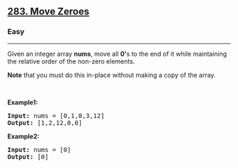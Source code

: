 <h2><a href="https://leetcode.com/problems/move-zeroes/">283. Move Zeroes</a></h2><h3>Easy</h3><hr><div><p>Given an integer array <strong>nums</strong>, move all <strong>0'</strong>s to the end of it while maintaining the relative order of the non-zero elements.</p>
<p><strong>Note</strong> that you must do this in-place without making a copy of the array.</p>
<br>
<p><strong>Example1:</strong></p>
<pre><strong>Input:</strong> nums = [0,1,0,3,12]
<strong>Output:</strong> [1,2,12,0,0]
</pre>
<p><strong>Example2:</strong></p>
<pre><strong>Input:</strong> nums = [0]
<strong>Output:</strong> [0]
</pre>
</div>
